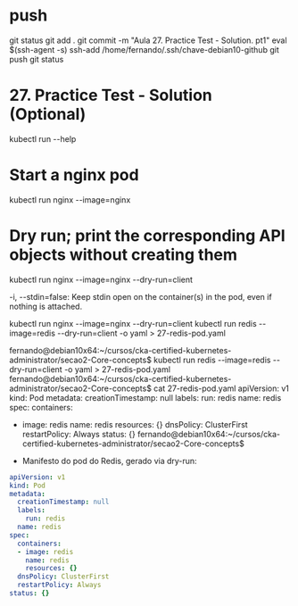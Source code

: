 
# ##############################################################################################################################################################
# ##############################################################################################################################################################
# ##############################################################################################################################################################
# ##############################################################################################################################################################
# push
git status
git add .
git commit -m "Aula 27. Practice Test - Solution. pt1"
eval $(ssh-agent -s)
ssh-add /home/fernando/.ssh/chave-debian10-github
git push
git status


# ##############################################################################################################################################################
# ##############################################################################################################################################################
# ##############################################################################################################################################################
# ##############################################################################################################################################################
# 27. Practice Test - Solution (Optional)

kubectl run --help

  # Start a nginx pod
  kubectl run nginx --image=nginx

  # Dry run; print the corresponding API objects without creating them
  kubectl run nginx --image=nginx --dry-run=client


  -i, --stdin=false: Keep stdin open on the container(s) in the pod, even if nothing is attached.



kubectl run nginx --image=nginx --dry-run=client
kubectl run redis --image=redis --dry-run=client -o yaml > 27-redis-pod.yaml


fernando@debian10x64:~/cursos/cka-certified-kubernetes-administrator/secao2-Core-concepts$ kubectl run redis --image=redis --dry-run=client -o yaml > 27-redis-pod.yaml
fernando@debian10x64:~/cursos/cka-certified-kubernetes-administrator/secao2-Core-concepts$ cat 27-redis-pod.yaml
apiVersion: v1
kind: Pod
metadata:
  creationTimestamp: null
  labels:
    run: redis
  name: redis
spec:
  containers:
  - image: redis
    name: redis
    resources: {}
  dnsPolicy: ClusterFirst
  restartPolicy: Always
status: {}
fernando@debian10x64:~/cursos/cka-certified-kubernetes-administrator/secao2-Core-concepts$



- Manifesto do pod do Redis, gerado via dry-run:

~~~~yaml
apiVersion: v1
kind: Pod
metadata:
  creationTimestamp: null
  labels:
    run: redis
  name: redis
spec:
  containers:
  - image: redis
    name: redis
    resources: {}
  dnsPolicy: ClusterFirst
  restartPolicy: Always
status: {}
~~~~